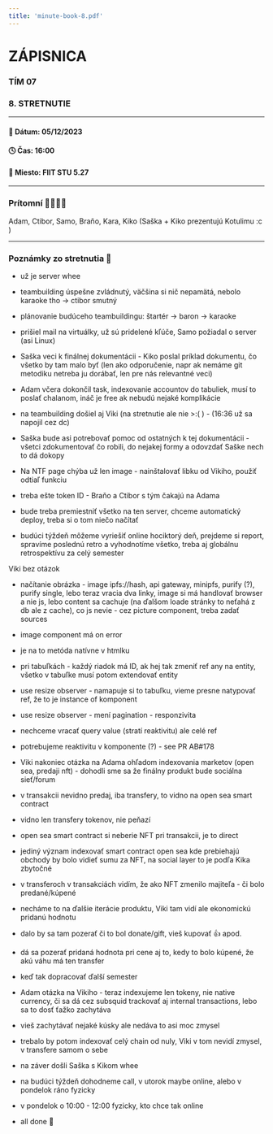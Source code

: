 ```yaml
---
title: 'minute-book-8.pdf'
---
```

# ZÁPISNICA

### TÍM 07

### 8. STRETNUTIE

--- 

#### 📆 Dátum: 05/12/2023

#### 🕓 Čas: 16:00

#### 📍 Miesto: FIIT STU 5.27

---

### Prítomní 👩‍👨‍👧‍👦

Adam, Ctibor, Samo, Braňo, Kara, Kiko (Saška + Kiko prezentujú Kotulimu :c )

 ---

### Poznámky zo stretnutia 📝
- už je server whee
- teambuilding úspešne zvládnutý, väčšina si nič nepamätá, nebolo karaoke tho -> ctibor smutný
- plánovanie budúceho teambuildingu: štartér -> baron -> karaoke

- prišiel mail na virtuálky, už sú pridelené kľúče, Samo požiadal o server (asi Linux)
- Saška veci k finálnej dokumentácii - Kiko poslal príklad dokumentu, čo všetko by tam malo byť (len ako odporučenie, napr ak nemáme git metodiku netreba ju dorábať, len pre nás relevantné veci)
- Adam včera dokončil task, indexovanie accountov do tabuliek, musí to poslať chalanom, ináč je free ak nebudú nejaké komplikácie
- na teambuilding došiel aj Viki (na stretnutie ale nie >:( ) - (16:36 už sa napojil cez dc)
- Saška bude asi potrebovať pomoc od ostatných k tej dokumentácii - všetci zdokumentovať čo robili, do nejakej formy a odovzdať Saške nech to dá dokopy
- Na NTF page chýba už len image - nainštalovať libku od Vikiho, použiť odtiaľ funkciu
- treba ešte token ID - Braňo a Ctibor s tým čakajú na Adama
- bude treba premiestniť všetko na ten server, chceme automatický deploy, treba si o tom niečo načítať
- budúci týždeň môžeme vyriešiť online hociktorý deň, prejdeme si report, spravíme poslednú retro a vyhodnotíme všetko, treba aj globálnu retrospektívu za celý semester

Viki bez otázok
- načítanie obrázka - image ipfs://hash, api gateway, minipfs, purify (?), purify single, lebo teraz vracia dva linky, image si má handlovať browser a nie js, lebo content sa cachuje (na ďalšom loade stránky to neťahá z db ale z cache), co js nevie - cez picture component, treba zadať sources
- image component má on error
- je na to metóda natívne v htmlku

- pri tabuľkách - každý riadok má ID, ak hej tak zmeniť ref any na entity, všetko v tabuľke musí potom extendovať entity
- use resize observer - namapuje si to tabuľku, vieme presne natypovať ref, že to je instance of komponent
- use resize observer - mení pagination - responzivita
- nechceme vracať query value (stratí reaktivitu) ale celé ref
- potrebujeme reaktivitu v komponente (?) - see PR AB#178

- Viki nakoniec otázka na Adama ohľadom indexovania marketov (open sea, predaji nft) - dohodli sme sa že finálny produkt bude sociálna sieť/forum
- v transakcii nevidno predaj, iba transfery, to vidno na open sea smart contract
- vidno len transfery tokenov, nie peňazí
- open sea smart contract si neberie NFT pri transakcii, je to direct
- jediný význam indexovať smart contract open sea kde prebiehajú obchody by bolo vidieť sumu za NFT, na social layer to je podľa Kika zbytočné
- v transferoch v transakciách vidím, že ako NFT zmenilo majiteľa - či bolo predané/kúpené
- necháme to na ďalšie iterácie produktu, Viki tam vidí ale ekonomickú pridanú hodnotu
- dalo by sa tam pozerať či to bol donate/gift, vieš kupovať 👍 apod.
- dá sa pozerať pridaná hodnota pri cene aj to, kedy to bolo kúpené, že akú váhu má ten transfer
- keď tak dopracovať ďalší semester

- Adam otázka na Vikiho - teraz indexujeme len tokeny, nie native currency, či sa dá cez subsquid trackovať aj internal transactions, lebo sa to dosť ťažko zachytáva
- vieš zachytávať nejaké kúsky ale nedáva to asi moc zmysel
- trebalo by potom indexovať celý chain od nuly, Viki v tom nevidí zmysel, v transfere samom o sebe

- na záver došli Saška s Kikom whee

- na budúci týždeň dohodneme call, v utorok maybe online, alebo v pondelok ráno fyzicky
- v pondelok o 10:00 - 12:00 fyzicky, kto chce tak online
- all done 🙂
